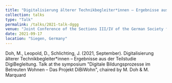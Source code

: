 ```yaml
---
title: "Digitalisierung älterer Technikbegleiter*innen – Ergebnisse aus der Teilstudie DigiBegleitung"
collection: talks
type: "Talk"
permalink: /talks/2021-talk-dggg
venue: "Joint Conference of the Sections III/IV of the German Society for Gerontology and Geriatrics (DGGG)"
date: 2021-09-17
location: "Siegen, Germany"
---
```


Doh, M., Leopold, D., Schlichting, J. (2021, September). Digitalisierung älterer Technikbegleiter*innen – Ergebnisse aus der Teilstudie DigiBegleitung. Talk at the symposium "Digitale Bildungsprozesse im Betreuten Wohnen – Das Projekt DiBiWohn", chaired by M. Doh & M. Marquard
